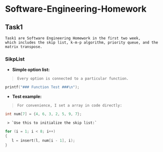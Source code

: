 # Software-Engineering-Homework #
Task1
------------
    Task1 are Software Engineering Homework in the first two week, 
    which includes the skip list, k-m-p algorithm, priority queue, and the matrix transpose.
### SikpList ###
* **Simple option list:**
> `Every option is connected to a particular function.`
 ```c
 printf("### Function Test ###\n");
 ```
	
	
* **Test example:**
> `For convenience, I set a array in code directly:`
 ```c
 int num[7] = {4, 6, 3, 2, 5, 9, 7};
 ```
     > `Use this to initialize the skip list:`
 ```c
 for (i = 1; i < 8; i++)
 {
	l = insert(l, num[i - 1], i);
 }
 ```
    

    
